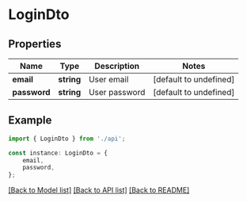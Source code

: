 # LoginDto


## Properties

Name | Type | Description | Notes
------------ | ------------- | ------------- | -------------
**email** | **string** | User email | [default to undefined]
**password** | **string** | User password | [default to undefined]

## Example

```typescript
import { LoginDto } from './api';

const instance: LoginDto = {
    email,
    password,
};
```

[[Back to Model list]](../README.md#documentation-for-models) [[Back to API list]](../README.md#documentation-for-api-endpoints) [[Back to README]](../README.md)
